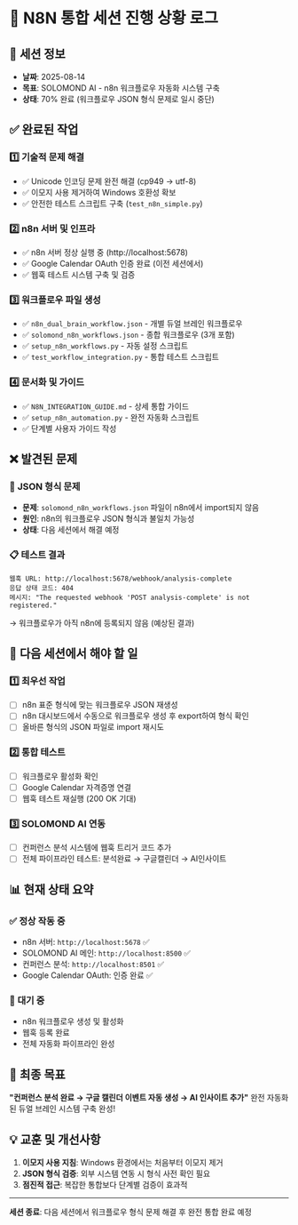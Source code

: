 # 🔗 N8N 통합 세션 진행 상황 로그

## 📅 세션 정보
- **날짜**: 2025-08-14
- **목표**: SOLOMOND AI - n8n 워크플로우 자동화 시스템 구축
- **상태**: 70% 완료 (워크플로우 JSON 형식 문제로 일시 중단)

## ✅ **완료된 작업**

### 1️⃣ **기술적 문제 해결**
- ✅ Unicode 인코딩 문제 완전 해결 (cp949 → utf-8)
- ✅ 이모지 사용 제거하여 Windows 호환성 확보
- ✅ 안전한 테스트 스크립트 구축 (`test_n8n_simple.py`)

### 2️⃣ **n8n 서버 및 인프라**
- ✅ n8n 서버 정상 실행 중 (http://localhost:5678)
- ✅ Google Calendar OAuth 인증 완료 (이전 세션에서)
- ✅ 웹훅 테스트 시스템 구축 및 검증

### 3️⃣ **워크플로우 파일 생성**
- ✅ `n8n_dual_brain_workflow.json` - 개별 듀얼 브레인 워크플로우
- ✅ `solomond_n8n_workflows.json` - 종합 워크플로우 (3개 포함)
- ✅ `setup_n8n_workflows.py` - 자동 설정 스크립트
- ✅ `test_workflow_integration.py` - 통합 테스트 스크립트

### 4️⃣ **문서화 및 가이드**
- ✅ `N8N_INTEGRATION_GUIDE.md` - 상세 통합 가이드
- ✅ `setup_n8n_automation.py` - 완전 자동화 스크립트
- ✅ 단계별 사용자 가이드 작성

## ❌ **발견된 문제**

### 🚨 **JSON 형식 문제**
- **문제**: `solomond_n8n_workflows.json` 파일이 n8n에서 import되지 않음
- **원인**: n8n의 워크플로우 JSON 형식과 불일치 가능성
- **상태**: 다음 세션에서 해결 예정

### 📋 **테스트 결과**
```
웹훅 URL: http://localhost:5678/webhook/analysis-complete
응답 상태 코드: 404
메시지: "The requested webhook 'POST analysis-complete' is not registered."
```
→ 워크플로우가 아직 n8n에 등록되지 않음 (예상된 결과)

## 🔄 **다음 세션에서 해야 할 일**

### 1️⃣ **최우선 작업**
- [ ] n8n 표준 형식에 맞는 워크플로우 JSON 재생성
- [ ] n8n 대시보드에서 수동으로 워크플로우 생성 후 export하여 형식 확인
- [ ] 올바른 형식의 JSON 파일로 import 재시도

### 2️⃣ **통합 테스트**
- [ ] 워크플로우 활성화 확인
- [ ] Google Calendar 자격증명 연결
- [ ] 웹훅 테스트 재실행 (200 OK 기대)

### 3️⃣ **SOLOMOND AI 연동**
- [ ] 컨퍼런스 분석 시스템에 웹훅 트리거 코드 추가
- [ ] 전체 파이프라인 테스트: 분석완료 → 구글캘린더 → AI인사이트

## 📊 **현재 상태 요약**

### ✅ **정상 작동 중**
- n8n 서버: `http://localhost:5678` ✅
- SOLOMOND AI 메인: `http://localhost:8500` ✅  
- 컨퍼런스 분석: `http://localhost:8501` ✅
- Google Calendar OAuth: 인증 완료 ✅

### 🔄 **대기 중**
- n8n 워크플로우 생성 및 활성화
- 웹훅 등록 완료
- 전체 자동화 파이프라인 완성

## 🎯 **최종 목표**
**"컨퍼런스 분석 완료 → 구글 캘린더 이벤트 자동 생성 → AI 인사이트 추가"** 
완전 자동화된 듀얼 브레인 시스템 구축 완성!

## 💡 **교훈 및 개선사항**
1. **이모지 사용 지침**: Windows 환경에서는 처음부터 이모지 제거
2. **JSON 형식 검증**: 외부 시스템 연동 시 형식 사전 확인 필요
3. **점진적 접근**: 복잡한 통합보다 단계별 검증이 효과적

---
**세션 종료**: 다음 세션에서 워크플로우 형식 문제 해결 후 완전 통합 완료 예정